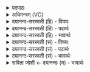 <details><summary>पदपाठः</summary>

इन्द्रः॑। वृ॒त्रम्। अ॒वृ॒णो॒त्। शर्द्ध॑नीति॒रिति॒ शर्द्ध॑ऽनीतिः। प्र। मा॒यिना॑म्। अ॒मि॒ना॒त्। वर्प॑णीतिः। वर्प॑नीति॒रिति॒ वर्प॑ऽनीतिः। अह॑न्। व्य॑ꣳस॒मिति॒ विऽअ॑ꣳसम्। उ॒शध॑क्। वने॑षु। आ॒विः। धेनाः॑ अ॒कृ॒णो॒त्। रा॒म्याणा॑म्। २६।
</details>

<details><summary>अधिमन्त्रम् (VC)</summary>

- इन्द्रो देवता
- विश्वामित्र ऋषिः
- भुरिक्पङ्क्तिः
- पञ्चमः
</details>

<details><summary>दयानन्द-सरस्वती (हि) - विषयः</summary>

राजपुरुष कैसे हों, इस विषय को अगले मन्त्र में कहा है ॥
</details>

<details><summary>दयानन्द-सरस्वती (हि) - पदार्थः</summary>

पदार्थान्वयभाषाः -  (शर्द्धनीतिः) बल को प्राप्त (वर्पणीतिः) नाना प्रकार के रूपोंवाला (उशधक्) पर पदार्थों को चाहनेवाला चोरादि को नष्ट करनेहारा (इन्द्रः) सूर्य्य के तुल्य प्रतापी सभापति (वृत्रम्) प्रकाश को रोकनेहारे मेघ के तुल्य धर्म के निरोधक दुष्ट शत्रु को (अवृणोत्) युद्ध के लिये स्वीकार करे, (मायिनाम्) दुष्ट बुद्धिवाले छली-कपटी आदि को (प्र, अमिनात्) मारे, जो (वनेषु) वनों में रहनेवाले (व्यंसम्) कपटी हैं भुजा जिसकी, ऐसे चोर को (अहन्) मारे और (राम्याणाम्) आनन्द देनेवाले उपदेशकों की (धेनाः) वाणियों को (आविः, अकृणोत्) प्रकट करे, वही राजा होने को योग्य है ॥२६ ॥
</details>

<details><summary>दयानन्द-सरस्वती (हि) - भावार्थः</summary>

भावार्थभाषाः -  इस मन्त्र में वाचकलुप्तोपमालङ्कार है। जो सूर्य के तुल्य सुशिक्षित वाणियों को प्रकट करते, जैसे अग्नि वनों को वैसे दुष्ट शत्रुओं को मारते, दिन जैसे रात्रि को निवृत्त करे वैसे छल, कपटता और अविद्यारूप अन्धकारादि को निवृत्त करते और बल को प्रकट करते हैं, वे अच्छे प्रतिष्ठित राजपुरुष होते हैं ॥२६ ॥
</details>

<details><summary>दयानन्द-सरस्वती (सं) - विषयः</summary>

राजपुरुषाः कीदृशाः स्युरित्याह ॥
</details>

<details><summary>दयानन्द-सरस्वती (सं) - पदार्थः</summary>

पदार्थान्वयभाषाः -  शर्द्धनीतिर्वर्पनीतिरुशधगिन्द्रो वृत्रमवृणोत् मायिनां प्रामिणाद् वनेषु व्यंसमहन् राम्याणां धेना आविरकृणोत्, स एव राजा भवितुं योग्यः ॥२६ ॥
</details>

<details><summary>दयानन्द-सरस्वती (सं) - भावार्थः</summary>

भावार्थभाषाः -  अत्र वाचकलुप्तोपमालङ्कारः। ये सूर्य्यवत्सुशिक्षिता वाचः प्रकटयन्ति, अग्निर्वनानीव दुष्टान् शत्रून् दहन्ति, दिनं रात्रिमिव छलकापट्याविद्यान्धकारादीन् निवर्त्तयन्ति, बलमाविष्कुर्वन्ति, ते सुप्रतिष्ठिता राजजना भवन्ति ॥२६ ॥
</details>

<details><summary>सविता जोशी ← दयानन्दः (म) - भावार्थः</summary>

भावार्थभाषाः -  या मंत्रात वाचकलुप्तोपमालंकार आहे. जे सूर्याप्रमाणे तेजस्वी असतात व सुसंस्कृत वाणीचा प्रयोग करतात. अग्नी जसा वनाला जाळतो तसे जे दुष्ट शत्रूंचा नाश करतात, दिवस जसे रात्रींचा नाश करतात तसे जे छल कपट अविद्येचा अंधःकार नष्ट करून आपले सामर्थ्य प्रकट करतात तेच योग्य (प्रतिष्ठा प्राप्त) राजपुरुष असतात.
</details>